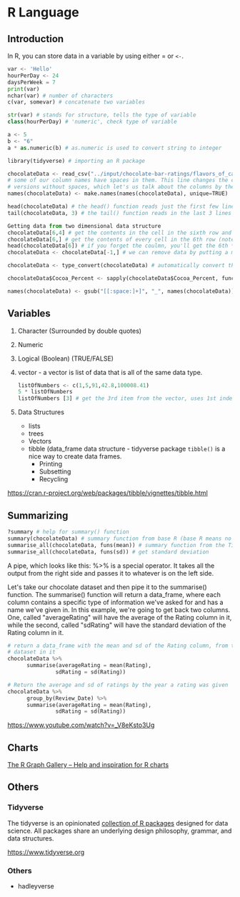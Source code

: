 # R Language

## Introduction

In R, you can store data in a variable by using either = or `<-`.

```python
var <- 'Hello'
hourPerDay <- 24
daysPerWeek = 7
print(var)
nchar(var) # number of characters
c(var, somevar) # concatenate two variables

str(var) # stands for structure, tells the type of variable
class(hourPerDay) # 'numeric', check type of variable

a <- 5
b <- "6"
a * as.numeric(b) # as.numeric is used to convert string to integer

library(tidyverse) # importing an R package

chocolateData <- read_csv("../input/chocolate-bar-ratings/flavors_of_cacao.csv")
# some of our column names have spaces in them. This line changes the column names to
# versions without spaces, which let's us talk about the columns by their names.
names(chocolateData) <- make.names(names(chocolateData), unique=TRUE)

head(chocolateData) # the head() function reads just the first few lines of a file.
tail(chocolateData, 3) # the tail() function reads in the last 3 lines of a file.

Getting data from two dimensional data structure
chocolateData[6,4] # get the contents in the cell in the sixth row and the forth column
chocolateData[6,] # get the contents of every cell in the 6th row (note that you still need the comma)
head(chocolateData[6]) # if you forget the coulmn, you'll get the 6th *column* instead of the 6th *row*
chocolateData <- chocolateData[-1,] # we can remove data by putting a minus sign (-) in front of the index we don't want

chocolateData <- type_convert(chocolateData) # automatically convert the data types of our data_frame

chocolateData$Cocoa_Percent <- sapply(chocolateData$Cocoa_Percent, function(x) gsub("%", "", x)) # remove all the percent signs in the fifth column

names(chocolateData) <- gsub("[[:space:]+]", "_", names(chocolateData)) # remove the white spaces in the column names
```

## Variables

1. Character (Surrounded by double quotes)
2. Numeric
3. Logical (Boolean) (TRUE/FALSE)
4. vector - a vector is list of data that is all of the same data type.

      ```python
      listOfNumbers <- c(1,5,91,42.8,100008.41)
      5 * listOfNumbers
      listOfNumbers [3] # get the 3rd item from the vector, uses 1st indexing
      ```

5. Data Structures
   - lists
   - trees
   - Vectors
   - tibble (data_frame data structure - tidyverse package
      `tibble()` is a nice way to create data frames.
      - Printing
      - Subsetting
      - Recycling

https://cran.r-project.org/web/packages/tibble/vignettes/tibble.html

## Summarizing

```python
?summary # help for summary() function
summary(chocolateData) # summary function from base R (base R means no packages)
summarise_all(chocolateData, funs(mean)) # summary function from the Tidyverse (specifically dplyr), get mean of the data set
summarise_all(chocolateData, funs(sd)) # get standard deviation
```

A pipe, which looks like this: %>% is a special operator. It takes all the output from the right side and passes it to whatever is on the left side.

Let's take our chocolate dataset and then pipe it to the summarise() function. The summarise() function will return a data_frame, where each column contains a specific type of information we've asked for and has a name we've given in. In this example, we're going to get back two columns. One, called "averageRating" will have the average of the Rating column in it, while the second, called "sdRating" will have the standard deviation of the Rating column in it.

```python
# return a data_frame with the mean and sd of the Rating column, from the chocolate
# dataset in it
chocolateData %>%
      summarise(averageRating = mean(Rating),
               sdRating = sd(Rating))

# Return the average and sd of ratings by the year a rating was given
chocolateData %>%
      group_by(Review_Date) %>%
      summarise(averageRating = mean(Rating),
               sdRating = sd(Rating))
```

https://www.youtube.com/watch?v=_V8eKsto3Ug

## Charts

[The R Graph Gallery – Help and inspiration for R charts](https://r-graph-gallery.com/)

## Others

### Tidyverse

The tidyverse is an opinionated [collection of R packages](https://www.tidyverse.org/packages) designed for data science. All packages share an underlying design philosophy, grammar, and data structures.

https://www.tidyverse.org

### Others

- hadleyverse
